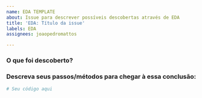 ```yaml
---
name: EDA TEMPLATE
about: Issue para descrever possíveis descobertas através de EDA
title: 'EDA: Título da issue'
labels: EDA
assignees: joaopedromattos

---
```


### O que foi descoberto?

### Descreva seus passos/métodos para chegar à essa conclusão:

```python
# Seu código aqui
```
